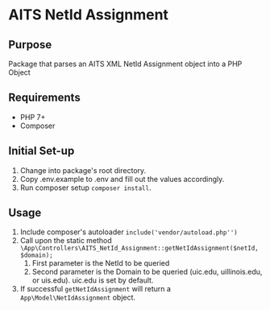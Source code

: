 # AITS NetId Assignment

## Purpose
Package that parses an AITS XML NetId Assignment object into a PHP Object

## Requirements
- PHP 7+
- Composer

## Initial Set-up
1. Change into package's root directory.
1. Copy .env.example to .env and fill out the values accordingly.
1. Run composer setup `composer install`.

## Usage
1. Include composer's autoloader `include('vendor/autoload.php'')`
1. Call upon the static method `\App\Controllers\AITS_NetId_Assignment::getNetIdAssignment($netId, $domain);`
    1. First parameter is the NetId to be queried
    1. Second parameter is the Domain to be queried (uic.edu, uillinois.edu, or uis.edu). uic.edu is set by default.
1. If successful `getNetIdAssignment` will return a `App\Model\NetIdAssignment` object.